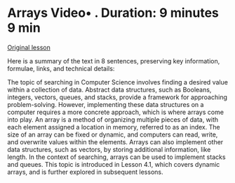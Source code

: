 # Arrays Video• . Duration: 9 minutes 9 min

[Original lesson](https://www.coursera.org/learn/uol-algorithms-and-data-structures-1/lecture/TwMoJ/arrays)

Here is a summary of the text in 8 sentences, preserving key information, formulae, links, and technical details:

The topic of searching in Computer Science involves finding a desired value within a collection of data. Abstract data structures, such as Booleans, integers, vectors, queues, and stacks, provide a framework for approaching problem-solving. However, implementing these data structures on a computer requires a more concrete approach, which is where arrays come into play. An array is a method of organizing multiple pieces of data, with each element assigned a location in memory, referred to as an index. The size of an array can be fixed or dynamic, and computers can read, write, and overwrite values within the elements. Arrays can also implement other data structures, such as vectors, by storing additional information, like length. In the context of searching, arrays can be used to implement stacks and queues. This topic is introduced in Lesson 4.1, which covers dynamic arrays, and is further explored in subsequent lessons.

